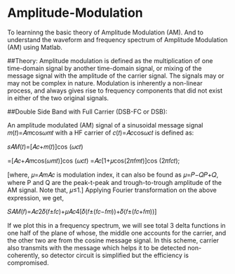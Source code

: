 # Amplitude-Modulation
To learninng the basic theory of Amplitude Modulation (AM). And to understand the waveform and frequency spectrum of Amplitude Modulation (AM) using Matlab.

##Theory:
Amplitude modulation is defined as the multiplication of one time-domain signal by another time-domain signal, 
or mixing of the message signal with the amplitude of the carrier signal. The signals may or may not be complex in nature. 
Modulation is inherently a non-linear process, and always gives rise to frequency components that did not exist in either of the two original signals.

##Double Side Band with Full Carrier (DSB-FC or DSB):

An amplitude modulated (AM) signal of a sinusoidal message signal 𝑚(𝑡)=𝐴𝑚cos𝜔𝑚𝑡 with a HF carrier of 𝑐(𝑡)=𝐴𝑐cos𝜔𝑐𝑡 is defined as:

𝑠𝐴𝑀(𝑡)=[𝐴𝑐+𝑚(𝑡)]cos (𝜔𝑐𝑡) 

=[𝐴𝑐+𝐴𝑚cos(𝜔𝑚𝑡)]cos (𝜔𝑐𝑡)
=𝐴𝑐[1+𝜇cos(2𝜋𝑓𝑚𝑡)]cos (2𝜋𝑓𝑐𝑡);

[where, 𝜇=𝐴𝑚𝐴𝑐 is modulation index, it can also be found as 𝜇=𝑃−𝑄𝑃+𝑄, where P and Q are the peak-t-peak and trough-to-trough amplitude of the AM signal. Note that, 𝜇≤1.]
Applying Fourier transformation on the above expression, we get,

𝑆𝐴𝑀(𝑓)=𝐴𝑐2𝛿(𝑓±𝑓𝑐)+𝜇𝐴𝑐4[𝛿(𝑓±(𝑓𝑐−𝑓𝑚))+𝛿(𝑓±(𝑓𝑐+𝑓𝑚))]

If we plot this in a frequency spectrum, we will see total 3 delta functions in one half of the plane of whose, the middle one accounts for the carrier, and the other two are from the cosine message signal. 
In this scheme, carrier also transmits with the message which helps it to be detected non-coherently, so detector circuit is simplified but the efficiency is compromised.
